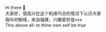 Hi there 👋<br/>
大家好，很高兴在这个机缘巧合的情况下认识大家<br/>
我叫何郁峰，来自福建，兴趣爱好是xxx<br/>
This above all: to thine own self be true
